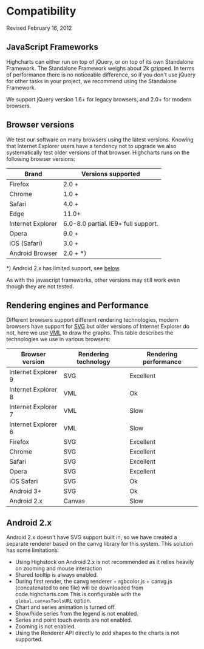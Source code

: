 Compatibility
===

Revised February 16, 2012

JavaScript Frameworks
---------------------

Highcharts can either run on top of jQuery, or on top of its own Standalone Framework. The Standalone Framework weighs about 2k gzipped. In terms of performance there is no noticeable difference, so if you don't use jQuery for other tasks in your project, we recommend using the Standalone Framework. 

We support jQuery version 1.6+ for legacy browsers, and 2.0+ for modern browsers.

Browser versions
----------------

We test our software on many browsers using the latest versions. Knowing that Internet Explorer users have a tendency not to upgrade we also systematically test older versions of that browser. Highcharts runs on the following browser versions:

|Brand|Versions supported|
|--- |--- |
|Firefox|2.0 +|
|Chrome|1.0 +|
|Safari|4.0 +|
|Edge|11.0+|
|Internet Explorer|6.0-8.0 partial. IE9+ full support.|
|Opera|9.0 +|
|iOS (Safari)|3.0 +|
|Android Browser|2.0 + *)|


\*) Android 2.x has limited support, see [below](#android2).

As with the javascript frameworks, other versions may still work even though they are not tested.

Rendering engines and Performance
---------------------------------

Different browsers support different rendering technologies, modern browsers have support for [SVG](http://www.w3.org/TR/SVG/Overview.html) but older versions of Internet Explorer do not, here we use [VML](http://www.w3.org/TR/NOTE-VML) to draw the graphs. This table describes the technologies we use in various browsers:

|Browser version|Rendering technology|Rendering performance|
|--- |--- |--- |
|Internet Explorer 9|SVG|Excellent|
|Internet Explorer 8|VML|Ok|
|Internet Explorer 7|VML|Slow|
|Internet Explorer 6|VML|Slow|
|Firefox|SVG|Excellent|
|Chrome|SVG|Excellent|
|Safari|SVG|Excellent|
|Opera|SVG|Excellent|
|iOS Safari|SVG|Ok|
|Android 3+|SVG|Ok|
|Android 2.x|Canvas|Slow|

Android 2.x
-----------

Android 2.x doesn't have SVG support built in, so we have created a separate renderer based on the canvg library for this system. This solution has some limitations:

*   Using Highstock on Android 2.x is not recommended as it relies heavily on zooming and mouse interaction
*   Shared tooltip is always enabled.
*   During first render, the canvg renderer + rgbcolor.js + canvg.js (concatenated to one file) will be downloaded from code.highcharts.com This is configurable with the `global.canvasToolsURL` option.
*   Chart and series animation is turned off.
*   Show/hide series from the legend is not enabled.
*   Series and point touch events are not enabled.
*   Zooming is not enabled.
*   Using the Renderer API directly to add shapes to the charts is not supported.
